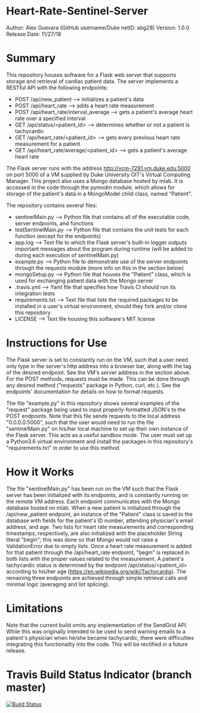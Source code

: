 # Heart-Rate-Sentinel-Server
Author: Alex Guevara (GitHub username/Duke netID: abg28)
Version: 1.0.0 
Release Date: 11/27/18

# Summary
This repository houses software for a Flask web server that supports storage and retrieval of cardiac patient data.  The server implements a RESTful API with the following endpoints:

* POST /api/new_patient --> initializes a patient's data
* POST /api/heart_rate --> adds a heart rate measurement
* POST /api/heart_rate/interval_average --> gets a patient's average heart rate over a specified interval
* GET /api/status/<patient_id> --> determines whether or not a patient is tachycardic
* GET /api/heart_rate/<patient_id> --> gets every previous heart rate measurement for a patient
* GET /api/heart_rate/average/<patient_id> --> gets a patient's average heart rate

The Flask server runs with the address http://vcm-7291.vm.duke.edu:5000 on port 5000 of a VM supplied by Duke University OIT's Virtual Computing Manager.  This project also uses a Mongo database hosted by mlab.  It is accessed in the code through the pymodm module, which allows for storage of the patient's data in a MongoModel child class, named "Patient".

The repository contains several files:

* sentinelMain.py --> Python file that contains all of the executable code, server endpoints, and functions
* testSentinelMain.py --> Python file that contains the unit tests for each function (except for the endpoints)
* app.log --> Text file to which the Flask server's built-in logger outputs important messages about the program during runtime (will be added to during each execution of sentinelMain.py)
* example.py --> Python file to demonstrate use of the server endpoints through the requests module (more info on this in the section below)
* mongoSetup.py --> Python file that houses the "Patient" class, which is used for exchanging patient data with the Mongo server
* .travis.yml --> Yaml file that specifies how Travis CI should run its integration tests
* requirements.txt --> Text file that lists the required packages to be installed in a user's virtual environment, should they fork and/or clone this repository
* LICENSE --> Text file housing this software's MIT license

# Instructions for Use
The Flask server is set to constantly run on the VM, such that a user need only type in the server's http address into a browser bar, along with the tag of the desired endpoint.  See the VM's server address in the section above.  For the POST methods, requests must be made.  This can be done through any desired method ("requests" package in Python, curl, etc.).  See the endpoints' documentation for details on how to format requests.

The file "example.py" in this repository shows several examples of the "request" package being used to input properly-formatted JSON's to the POST endpoints.  Note that this file sends requests to the local address "0.0.0.0:5000", such that the user would need to run the file "sentinelMain.py" on his/her local machine to set up their own instance of the Flask server.  This acts as a useful sandbox mode.  The user must set up a Python3.6 virtual environment and install the packages in this repository's "requirements.txt" in order to use this method.

# How it Works
The file "sentinelMain.py" has been run on the VM such that the Flask server has been initialized with its endpoints, and is constantly running on the remote VM address.  Each endpoint communicates with the Mongo database hosted on mlab.  When a new patient is initialized through the /api/new_patient endpoint, an instance of the "Patient" class is saved to the database with fields for the patient's ID number, attending physician's email address, and age.  Two lists for heart rate measurements and corresponding timestamps, respectively, are also initialized with the placeholder String literal "begin"; this was done so that Mongo would not raise a ValidationError due to empty lists.  Once a heart rate measurement is added for that patient through the /api/heart_rate endpoint, "begin" is replaced in both lists with the proper values related to the measurement.  A patient's tachycardic status is determined by the endpoint /api/status/<patient_id> according to his/her age (https://en.wikipedia.org/wiki/Tachycardia).  The remaining three endpoints are achieved through simple retrieval calls and minimal logic (averaging and list splicing).

# Limitations
Note that the current build omits any implementation of the SendGrid API.  While this was originally intended to be used to send warning emails to a patient's physician when he/she became tachycardic, there were difficulties integrating this functionality into the code.  This will be rectified in a future release.

# Travis Build Status Indicator (branch master)
[![Build Status](https://travis-ci.org/abg28/Heart-Rate-Sentinel-Server.svg?branch=master)](https://travis-ci.org/abg28/Heart-Rate-Sentinel-Server)
